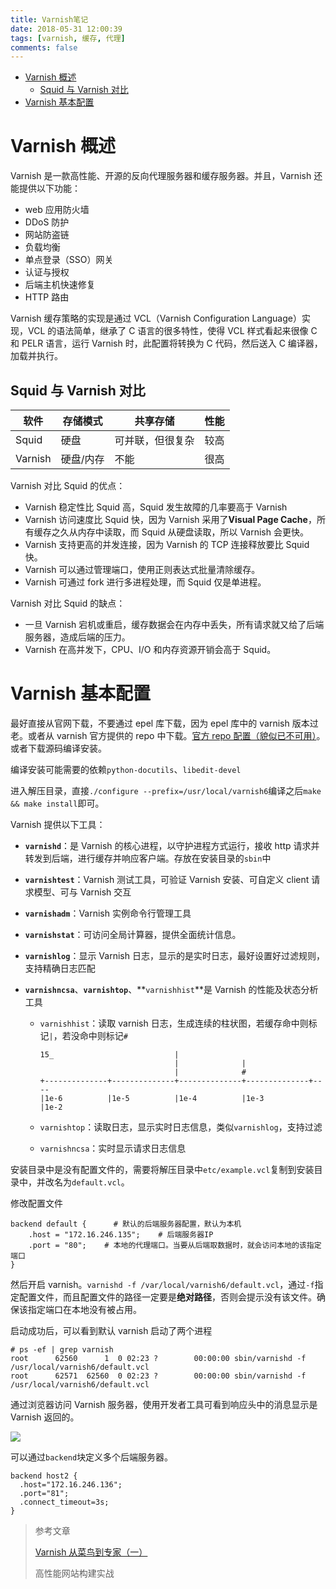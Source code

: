 ```yaml
---
title: Varnish笔记
date: 2018-05-31 12:00:39
tags: [varnish, 缓存, 代理]
comments: false
---
```


- [Varnish 概述](#varnish-概述)
  - [Squid 与 Varnish 对比](#squid-与-varnish-对比)
- [Varnish 基本配置](#varnish-基本配置)

<!--more-->


# Varnish 概述

Varnish 是一款高性能、开源的反向代理服务器和缓存服务器。并且，Varnish 还能提供以下功能：

- web 应用防火墙
- DDoS 防护
- 网站防盗链
- 负载均衡
- 单点登录（SSO）网关
- 认证与授权
- 后端主机快速修复
- HTTP 路由

Varnish 缓存策略的实现是通过 VCL（Varnish Configuration Language）实现，VCL 的语法简单，继承了 C 语言的很多特性，使得 VCL 样式看起来很像 C 和 PELR 语言，运行 Varnish 时，此配置将转换为 C 代码，然后送入 C 编译器，加载并执行。

## Squid 与 Varnish 对比

| 软件    | 存储模式  | 共享存储         | 性能 |
| ------- | --------- | ---------------- | ---- |
| Squid   | 硬盘      | 可并联，但很复杂 | 较高 |
| Varnish | 硬盘/内存 | 不能             | 很高 |

Varnish 对比 Squid 的优点：

- Varnish 稳定性比 Squid 高，Squid 发生故障的几率要高于 Varnish
- Varnish 访问速度比 Squid 快，因为 Varnish 采用了**Visual Page Cache**，所有缓存之久从内存中读取，而 Squid 从硬盘读取，所以 Varnish 会更快。
- Varnish 支持更高的并发连接，因为 Varnish 的 TCP 连接释放要比 Squid 快。
- Varnish 可以通过管理端口，使用正则表达式批量清除缓存。
- Varnish 可通过 fork 进行多进程处理，而 Squid 仅是单进程。

Varnish 对比 Squid 的缺点：

- 一旦 Varnish 宕机或重启，缓存数据会在内存中丢失，所有请求就又给了后端服务器，造成后端的压力。
- Varnish 在高并发下，CPU、I/O 和内存资源开销会高于 Squid。

# Varnish 基本配置

最好直接从官网下载，不要通过 epel 库下载，因为 epel 库中的 varnish 版本过老。或者从 varnish 官方提供的 repo 中下载。[官方 repo 配置（貌似已不可用）](https://packagecloud.io/varnishcache/varnish60/install#manual-rpm)。或者下载源码编译安装。

编译安装可能需要的依赖`python-docutils`、`libedit-devel`

进入解压目录，直接`./configure --prefix=/usr/local/varnish6`编译之后`make && make install`即可。

Varnish 提供以下工具：

- **`varnishd`**：是 Varnish 的核心进程，以守护进程方式运行，接收 http 请求并转发到后端，进行缓存并响应客户端。存放在安装目录的`sbin`中

- **`varnishtest`**：Varnish 测试工具，可验证 Varnish 安装、可自定义 client 请求模型、可与 Varnish 交互

- **`varnishadm`**：Varnish 实例命令行管理工具

- **`varnishstat`**：可访问全局计算器，提供全面统计信息。

- **`varnishlog`**：显示 Varnish 日志，显示的是实时日志，最好设置好过滤规则，支持精确日志匹配

- **`varnishncsa`**、**`varnishtop`**、**`varnishhist`**是 Varnish 的性能及状态分析工具

  - `varnishhist`：读取 varnish 日志，生成连续的柱状图，若缓存命中则标记`|`，若没命中则标记`#`

    ```
    15_                           |
                                  |              |
                                  |              #
    +--------------+--------------+--------------+--------------+----
    |1e-6          |1e-5          |1e-4          |1e-3          |1e-2
    ```

  - `varnishtop`：读取日志，显示实时日志信息，类似`varnishlog`，支持过滤

  - `varnishncsa`：实时显示请求日志信息

安装目录中是没有配置文件的，需要将解压目录中`etc/example.vcl`复制到安装目录中，并改名为`default.vcl`。

修改配置文件

```
backend default {      # 默认的后端服务器配置，默认为本机
    .host = "172.16.246.135";    # 后端服务器IP
    .port = "80";    # 本地的代理端口。当要从后端取数据时，就会访问本地的该指定端口
}
```

然后开启 varnish。`varnishd -f /var/local/varnish6/default.vcl`，通过`-f`指定配置文件，而且配置文件的路径一定要是**绝对路径**，否则会提示没有该文件。确保该指定端口在本地没有被占用。

启动成功后，可以看到默认 varnish 启动了两个进程

```
# ps -ef | grep varnish
root      62560      1  0 02:23 ?        00:00:00 sbin/varnishd -f /usr/local/varnish6/default.vcl
root      62571  62560  0 02:23 ?        00:00:00 sbin/varnishd -f /usr/local/varnish6/default.vcl
```

通过浏览器访问 Varnish 服务器，使用开发者工具可看到响应头中的消息显示是 Varnish 返回的。

![](https://cdn.jsdelivr.net/gh/serchaofan/picBed/blog/202202250255383.png)

可以通过`backend`块定义多个后端服务器。

```
backend host2 {
  .host="172.16.246.136";
  .port="81";
  .connect_timeout=3s;
}
```

> 参考文章
>
> [Varnish 从菜鸟到专家（一）](https://mp.weixin.qq.com/s?__biz=MzIyMDA1MzgyNw==&mid=2651970143&idx=1&sn=8117adafc988b11c2e43db95e1060571&chksm=8c349273bb431b65feb0c59cf9f940e103ba14806b811e80b68aa6d3ea150d8afdf7c48e18a7&mpshare=1&scene=23&srcid=0909L9lKHa2NEFTMf3W19eAv#rd)
>
> 高性能网站构建实战
